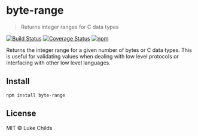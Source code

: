 # byte-range

> Returns integer ranges for C data types

[![Build Status](https://travis-ci.com/lukechilds/byte-range.svg?branch=master)](https://travis-ci.com/lukechilds/byte-range)
[![Coverage Status](https://coveralls.io/repos/github/lukechilds/byte-range/badge.svg?branch=master)](https://coveralls.io/github/lukechilds/byte-range?branch=master)
[![npm](https://img.shields.io/npm/v/byte-range.svg)](https://www.npmjs.com/package/byte-range)

Returns the integer range for a given number of bytes or C data types. This is useful for validating values when dealing with low level protocols or interfacing with other low level languages.

## Install

```shell
npm install byte-range
```

## License

MIT © Luke Childs
